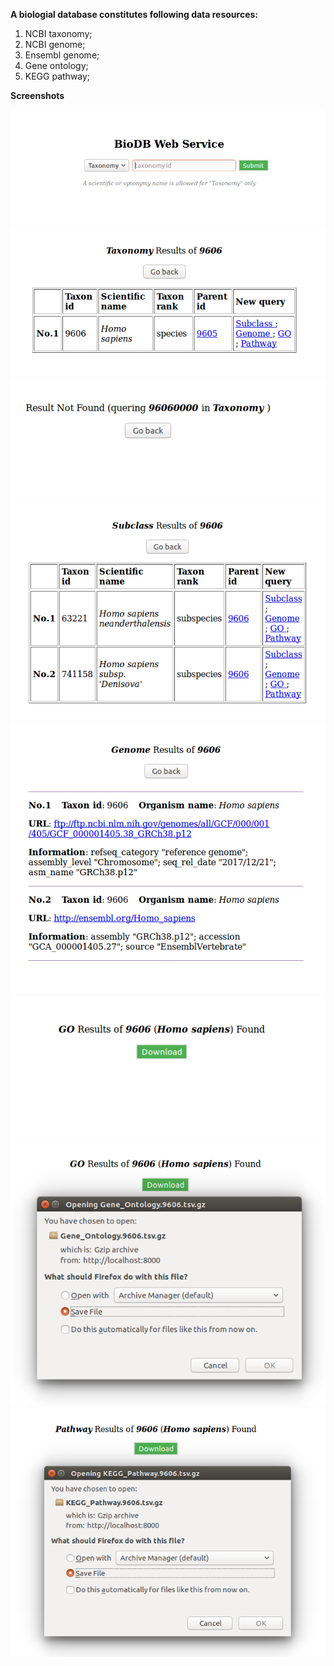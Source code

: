 **A biologial database constitutes following data resources:**

1. NCBI taxonomy;
2. NCBI genome;
3. Ensembl genome;
4. Gene ontology;
5. KEGG pathway;

**Screenshots**

<div align="center"> <img src="https://github.com/d2jvkpn/BioDB/blob/master/screenshots/01.png")/> </div>

<div align="center"> <img src="https://github.com/d2jvkpn/BioDB/blob/master/screenshots/02.png")/> </div>

<div align="center"> <img src="https://github.com/d2jvkpn/BioDB/blob/master/screenshots/03.png")/> </div>

<div align="center"> <img src="https://github.com/d2jvkpn/BioDB/blob/master/screenshots/04.png")/> </div>

<div align="center"> <img src="https://github.com/d2jvkpn/BioDB/blob/master/screenshots/05.png")/> </div>

<div align="center"> <img src="https://github.com/d2jvkpn/BioDB/blob/master/screenshots/06.png")/> </div>

<div align="center"> <img src="https://github.com/d2jvkpn/BioDB/blob/master/screenshots/07.png")/> </div>

<div align="center"> <img src="https://github.com/d2jvkpn/BioDB/blob/master/screenshots/08.png")/> </div>
